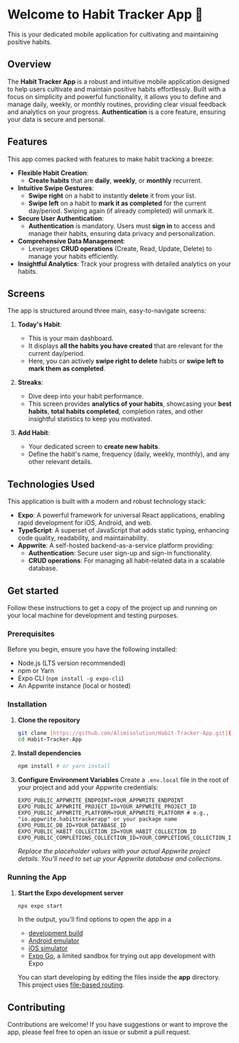 # Welcome to Habit Tracker App 👋

This is your dedicated mobile application for cultivating and maintaining positive habits.

## Overview

The **Habit Tracker App** is a robust and intuitive mobile application designed to help users cultivate and maintain positive habits effortlessly. Built with a focus on simplicity and powerful functionality, it allows you to define and manage daily, weekly, or monthly routines, providing clear visual feedback and analytics on your progress. **Authentication** is a core feature, ensuring your data is secure and personal.

## Features

This app comes packed with features to make habit tracking a breeze:

* **Flexible Habit Creation**:
    * **Create habits** that are **daily**, **weekly**, or **monthly** recurrent.
* **Intuitive Swipe Gestures**:
    * **Swipe right** on a habit to instantly **delete** it from your list.
    * **Swipe left** on a habit to **mark it as completed** for the current day/period. Swiping again (if already completed) will unmark it.
* **Secure User Authentication**:
    * **Authentication** is mandatory. Users must **sign in** to access and manage their habits, ensuring data privacy and personalization.
* **Comprehensive Data Management**:
    * Leverages **CRUD operations** (Create, Read, Update, Delete) to manage your habits efficiently.
* **Insightful Analytics**: Track your progress with detailed analytics on your habits.

## Screens

The app is structured around three main, easy-to-navigate screens:

1.  **Today's Habit**:
    * This is your main dashboard.
    * It displays **all the habits you have created** that are relevant for the current day/period.
    * Here, you can actively **swipe right to delete** habits or **swipe left to mark them as completed**.

2.  **Streaks**:
    * Dive deep into your habit performance.
    * This screen provides **analytics of your habits**, showcasing your **best habits**, **total habits completed**, completion rates, and other insightful statistics to keep you motivated.

3.  **Add Habit**:
    * Your dedicated screen to **create new habits**.
    * Define the habit's name, frequency (daily, weekly, monthly), and any other relevant details.

## Technologies Used

This application is built with a modern and robust technology stack:

* **Expo**: A powerful framework for universal React applications, enabling rapid development for iOS, Android, and web.
* **TypeScript**: A superset of JavaScript that adds static typing, enhancing code quality, readability, and maintainability.
* **Appwrite**: A self-hosted backend-as-a-service platform providing:
    * **Authentication**: Secure user sign-up and sign-in functionality.
    * **CRUD operations**: For managing all habit-related data in a scalable database.

## Get started

Follow these instructions to get a copy of the project up and running on your local machine for development and testing purposes.

### Prerequisites

Before you begin, ensure you have the following installed:

* Node.js (LTS version recommended)
* npm or Yarn
* Expo CLI (`npm install -g expo-cli`)
* An Appwrite instance (local or hosted)

### Installation

1.  **Clone the repository**
    ```bash
    git clone [https://github.com/Alimisolution/Habit-Tracker-App.git](https://github.com/Alimisolution/Habit-Tracker-App.git)
    cd Habit-Tracker-App
    ```

2.  **Install dependencies**
    ```bash
    npm install # or yarn install
    ```

3.  **Configure Environment Variables**
    Create a `.env.local` file in the root of your project and add your Appwrite credentials:

    ```
    EXPO_PUBLIC_APPWRITE_ENDPOINT=YOUR_APPWRITE_ENDPOINT
    EXPO_PUBLIC_APPWRITE_PROJECT_ID=YOUR_APPWRITE_PROJECT_ID
    EXPO_PUBLIC_APPWRITE_PLATFORM=YOUR_APPWRITE_PLATFORM # e.g., "io.appwrite.habittrackerapp" or your package name
    EXPO_PUBLIC_DB_ID=YOUR_DATABASE_ID
    EXPO_PUBLIC_HABIT_COLLECTION_ID=YOUR_HABIT_COLLECTION_ID
    EXPO_PUBLIC_COMPLETIONS_COLLECTION_ID=YOUR_COMPLETIONS_COLLECTION_ID
    ```
    *Replace the placeholder values with your actual Appwrite project details. You'll need to set up your Appwrite database and collections.*

### Running the App

1.  **Start the Expo development server**
    ```bash
    npx expo start
    ```
    In the output, you'll find options to open the app in a
    * [development build](https://docs.expo.dev/develop/development-builds/introduction/)
    * [Android emulator](https://docs.expo.dev/workflow/android-studio-emulator/)
    * [iOS simulator](https://docs.expo.dev/workflow/ios-simulator/)
    * [Expo Go](https://expo.dev/go), a limited sandbox for trying out app development with Expo

    You can start developing by editing the files inside the **app** directory. This project uses [file-based routing](https://docs.expo.dev/router/introduction).

## Contributing

Contributions are welcome! If you have suggestions or want to improve the app, please feel free to open an issue or submit a pull request.
